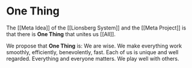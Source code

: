 # One Thing

The [[Meta Idea]] of the [[Lionsberg System]] and the [[Meta Project]] is that there is **One Thing** that unites us [[All]].

We propose that **One Thing** is: We are wise. We make everything work smoothly, efficiently, benevolently, fast. Each of us is unique and well regarded. Everything and everyone matters. We play well with others.